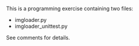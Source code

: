 This is a programming exercise containing two files:
 * imgloader.py
 * imgloader_unittest.py

See comments for details.

